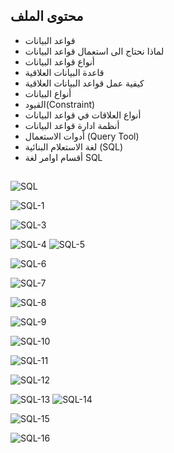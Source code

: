 ## محتوى الملف 
- قواعد البيانات 
- لماذا نحتاج الى استعمال قواعد البيانات 
- أنواع قواعد البيانات 
- قاعدة البيانات العلاقية 
- كيفية عمل قواعد البيانات العلاقية 
- أنواع البيانات 
- القيود(Constraint) 
- أنواع العلاقات في قواعد البيانات 
- أنظمة ادارة قواعد البيانات 
- أدوات الاستعمال (Query Tool)
- لغة الاستعلام البنائية (SQL)
- أقسام اوامر لغة SQL

##

![SQL](https://user-images.githubusercontent.com/92247967/204108654-80814173-d4f3-4e2f-b9f0-e88efcf136a7.jpg)

![SQL-1](https://user-images.githubusercontent.com/92247967/204108826-51e1f262-6c88-4135-8a20-f5909d035d12.jpg)







![SQL-3](https://user-images.githubusercontent.com/92247967/204108662-a6f64b49-e55d-4e4d-bf2d-1e02921a59bd.jpg)

![SQL-4](https://user-images.githubusercontent.com/92247967/204109347-56825e94-c220-45da-acdd-37a031c2631b.jpg)
![SQL-5](https://user-images.githubusercontent.com/92247967/204109561-5915bd82-6523-4a8a-b923-e0525855b224.jpg)

![SQL-6](https://user-images.githubusercontent.com/92247967/204109596-b281b4a3-3d47-4fde-9947-fa031ea829c0.jpg)

![SQL-7](https://user-images.githubusercontent.com/92247967/204109617-32f6e437-254d-4a6d-a6f7-6cf792efe81a.jpg)

![SQL-8](https://user-images.githubusercontent.com/92247967/204109497-cb59951a-1bf3-4b63-ab5f-1df85ca8350a.jpg)



![SQL-9](https://user-images.githubusercontent.com/92247967/204108679-91830fc1-a243-40bf-8191-f386f756ac77.jpg)

![SQL-10](https://user-images.githubusercontent.com/92247967/204109665-a68f2fed-1798-45ed-ae73-7f15ae3e622e.jpg)

![SQL-11](https://user-images.githubusercontent.com/92247967/204108684-77a46f48-e48a-4f2a-a06c-c49b7c5bdd7b.jpg)


![SQL-12](https://user-images.githubusercontent.com/92247967/204108686-895c2db8-ec49-4f80-8b62-2e23ca6bd0f0.jpg)

![SQL-13](https://user-images.githubusercontent.com/92247967/204108691-2d869470-670e-4ea8-b55a-dff153ce5904.jpg)
![SQL-14](https://user-images.githubusercontent.com/92247967/204109700-661ecd1c-3dca-4be8-89ea-f5cfc2416b57.jpg)

![SQL-15](https://user-images.githubusercontent.com/92247967/204109705-e5f89b8a-bb21-4e05-b2a4-34d2682423e9.jpg)



![SQL-16](https://user-images.githubusercontent.com/92247967/204109711-2b5ae1d0-b9f6-44f2-bd0d-79dcc4776f57.jpg)





